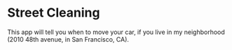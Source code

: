 # Street Cleaning

This app will tell you when to move your car, if you live in my neighborhood (2010 48th avenue, in San Francisco, CA).
